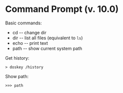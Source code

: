 # Command Prompt (v. 10.0)

Basic commands:

* cd -- change dir
* dir -- list all files (equivalent to `ls`)
* echo -- print text
* path -- show current system path

Get history:
```
> doskey /history
```

Show path:
```
>>> path
```
